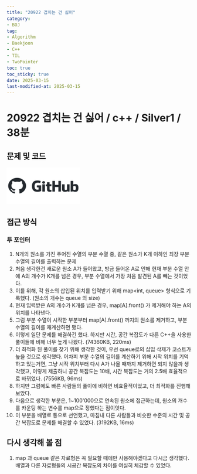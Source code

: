 ```yaml
---
title: "20922 겹치는 건 싫어"
category:
- BOJ
tag:
- Algorithm
- Baekjoon
- C++
- TIL
- TwoPointer
toc: true
toc_sticky: true
date: 2025-03-15
last-modified-at: 2025-03-15
---
```


#   20922 겹치는 건 싫어 / c++ / Silver1 / 38분

## 문제 및 코드   
[<img src="https://github.com/Sho1007/sho1007.github.io/blob/main/assets/images/github-logo-vector.png?raw=true" width="200" height="100"/>](https://github.com/Sho1007/Algorithm/tree/main/%EB%B0%B1%EC%A4%80/Silver/20922.%E2%80%85%EA%B2%B9%EC%B9%98%EB%8A%94%E2%80%85%EA%B1%B4%E2%80%85%EC%8B%AB%EC%96%B4)

## 접근 방식
### 투 포인터
1. N개의 원소를 가진 주어진 수열의 부분 수열 중, 같은 원소가 K개 이하인 최장 부분 수열의 길이를 출력하는 문제
2. 처음 생각한건 새로운 원소 A가 들어왔고, 방금 들어온 A로 인해 현재 부분 수열 안에 A의 개수가 K개를 넘은 경우, 부분 수열에서 가장 처음 발견된 A를 빼는 것이었다.
3. 이를 위해, 각 원소의 삽입된 위치를 입력받기 위해 map<int, queue<int>> 형식으로 기록했다. (원소의 개수는 queue 의 size)
4. 현재 입력받은 A의 개수가 K개를 넘은 경우, map[A].front() 가 제거해야 하는 A의 위치를 나타낸다.
5. 그럼 부분 수열이 시작한 부분부터 map[A].front() 까지의 원소를 제거하고, 부분 수열의 길이를 재계산하면 됐다.
6. 이렇게 일단 문제를 해결하긴 했다. 하지만 시간, 공간 복잡도가 다른 C++을 사용한 풀이들에 비해 너무 높게 나왔다. (74360KB, 220ms)
7. 더 최적화 된 풀이를 찾기 위해 생각한 것이, 우선 queue로의 삽입 삭제가 코스트가 높을 것으로 생각했다. 어차피 부분 수열의 길이를 계산하기 위해 시작 위치를 기억하고 있는거면, 그냥 시작 위치부터 다시 A가 나올 때까지 제거하면 되지 않을까 생각했고, 이렇게 제출하니 공간 복잡도는 10배,  시간 복잡도는 거의 2.5배 효율적으로 바뀌었다. (7556KB, 96ms)
8. 하지만 그럼에도 빠른 사람들의 풀이에 비하면 비효율적이었고, 더 최적화를 진행해보았다.
9. 다음으로 생각한 부분은, 1~100'000으로 연속된 원소에 접근하는데, 원소의 개수를 카운팅 하는 변수를 map으로 정했다는 점이엇다.
10. 이 부분을 배열로 통으로 선언했고, 마침내 다른 사람들과 비슷한 수준의 시간 및 공간 복잡도로 문제를 해결할 수 있었다. (3192KB, 16ms)
## 다시 생각해 볼 점
1. map 과 queue 같은 자료형은 꼭 필요할 때에만 사용해야겠다고 다시금 생각했다. 배열과 다른 자료형들의 시공간 복잡도의 차이를 여실히 체감할 수 있었다.